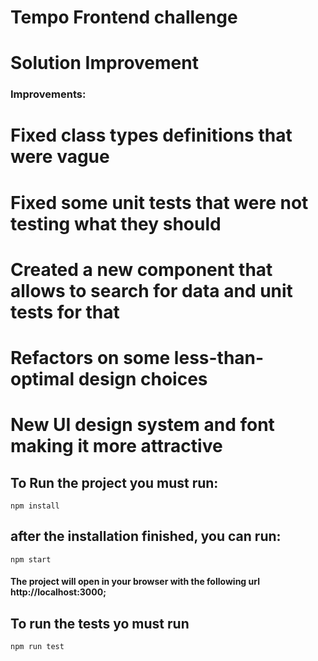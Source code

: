 # Tempo Frontend challenge

# Solution Improvement

### Improvements:
  # Fixed class types definitions that were vague
  # Fixed some unit tests that were not testing what they should
  # Created a new component that allows to search for data and unit tests for that
  # Refactors on some less-than-optimal design choices
  # New UI design system and font making it more attractive

## To Run the project you must run:

```
npm install
```

## after the installation finished, you can run:

```
npm start
```

#### The project will open in your browser with the following url http://localhost:3000;

## To run the tests yo must run

```
npm run test
```
